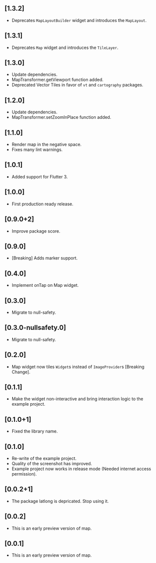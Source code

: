 ## [1.3.2]

* Deprecates `MapLayoutBuilder` widget and introduces the `MapLayout`.

## [1.3.1]

* Deprecates `Map` widget and introduces the `TileLayer`.

## [1.3.0]

* Update dependencies.
* MapTransformer.getViewport function added.
* Deprecated Vector Tiles in favor of `vt` and `cartography` packages.

## [1.2.0]

* Update dependencies.
* MapTransformer.setZoomInPlace function added.

## [1.1.0]

* Render map in the negative space.
* Fixes many lint warnings.

## [1.0.1]

* Added support for Flutter 3.

## [1.0.0]

* First production ready release.

## [0.9.0+2]

* Improve package score.

## [0.9.0]

* [Breaking] Adds marker support.

## [0.4.0]

* Implement onTap on Map widget.

## [0.3.0]

* Migrate to null-safety.

## [0.3.0-nullsafety.0]

* Migrate to null-safety.

## [0.2.0]

* Map widget now tiles `Widget`s instead of `ImageProvider`s [Breaking Change].

## [0.1.1]

* Make the widget non-interactive and bring interaction logic to the example project.

## [0.1.0+1]

* Fixed the library name.

## [0.1.0]

* Re-write of the example project.
* Quality of the screenshot has improved.
* Example project now works in release mode (Needed internet access permission).

## [0.0.2+1]

* The package latlong is depricated. Stop using it.

## [0.0.2]

* This is an early preview version of map.

## [0.0.1]

* This is an early preview version of map.
